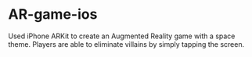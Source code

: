 # AR-game-ios
Used iPhone ARKit to create an Augmented Reality game with a space theme. Players are able to eliminate villains by simply tapping the screen.
